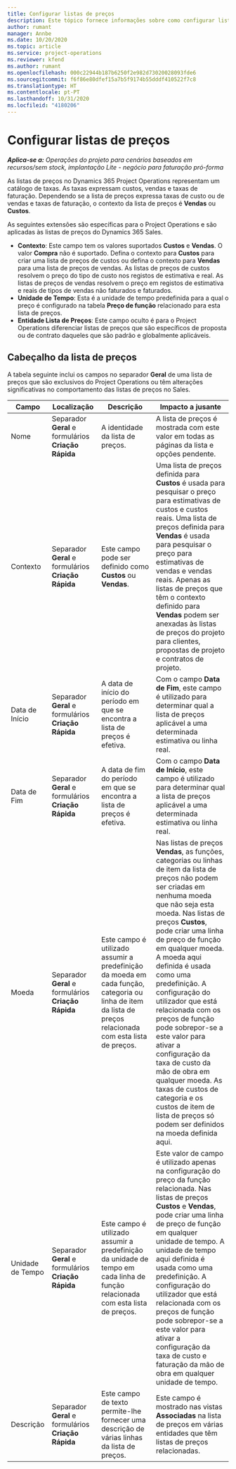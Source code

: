 ```yaml
---
title: Configurar listas de preços
description: Este tópico fornece informações sobre como configurar listas de preços de custos e vendas.
author: rumant
manager: Annbe
ms.date: 10/20/2020
ms.topic: article
ms.service: project-operations
ms.reviewer: kfend
ms.author: rumant
ms.openlocfilehash: 000c22944b187b6250f2e982d73020028093fde6
ms.sourcegitcommit: f6f86e80dfef15a7b5f9174b55dddf410522f7c8
ms.translationtype: HT
ms.contentlocale: pt-PT
ms.lasthandoff: 10/31/2020
ms.locfileid: "4180206"
---
```

# <a name="set-up-price-lists"></a>Configurar listas de preços

_**Aplica-se a:** Operações do projeto para cenários baseados em recursos/sem stock, implantação Lite - negócio para faturação pró-forma_

As listas de preços no Dynamics 365 Project Operations representam um catálogo de taxas. As taxas expressam custos, vendas e taxas de faturação. Dependendo se a lista de preços expressa taxas de custo ou de vendas e taxas de faturação, o contexto da lista de preços é **Vendas** ou **Custos**.

As seguintes extensões são específicas para o Project Operations e são aplicadas às listas de preços do Dynamics 365 Sales.

- **Contexto**: Este campo tem os valores suportados **Custos** e **Vendas**. O valor **Compra** não é suportado. Defina o contexto para **Custos** para criar uma lista de preços de custos ou defina o contexto para **Vendas** para uma lista de preços de vendas. As listas de preços de custos resolvem o preço do tipo de custo nos registos de estimativa e real. As listas de preços de vendas resolvem o preço em registos de estimativa e reais de tipos de vendas não faturados e faturados.
- **Unidade de Tempo**: Esta é a unidade de tempo predefinida para a qual o preço é configurado na tabela **Preço de função** relacionado para esta lista de preços.
- **Entidade Lista de Preços**: Este campo oculto é para o Project Operations diferenciar listas de preços que são específicos de proposta ou de contrato daqueles que são padrão e globalmente aplicáveis.

## <a name="price-list-header"></a>Cabeçalho da lista de preços

A tabela seguinte inclui os campos no separador **Geral** de uma lista de preços que são exclusivos do Project Operations ou têm alterações significativas no comportamento das listas de preços no Sales.

| Campo | Localização | Descrição | Impacto a jusante |
| --- | --- | --- | --- |
| Nome | Separador **Geral** e formulários **Criação Rápida** | A identidade da lista de preços. | A lista de preços é mostrada com este valor em todas as páginas da lista e opções pendente.|
| Contexto | Separador **Geral** e formulários **Criação Rápida** | Este campo pode ser definido como **Custos** ou **Vendas**. | Uma lista de preços definida para **Custos** é usada para pesquisar o preço para estimativas de custos e custos reais. Uma lista de preços definida para **Vendas** é usada para pesquisar o preço para estimativas de vendas e vendas reais. Apenas as listas de preços que têm o contexto definido para **Vendas** podem ser anexadas às listas de preços do projeto para clientes, propostas de projeto e contratos de projeto. |
| Data de Início | Separador **Geral** e formulários **Criação Rápida** | A data de início do período em que se encontra a lista de preços é efetiva. | Com o campo **Data de Fim**, este campo é utilizado para determinar qual a lista de preços aplicável a uma determinada estimativa ou linha real. |
| Data de Fim | Separador **Geral** e formulários **Criação Rápida** | A data de fim do período em que se encontra a lista de preços é efetiva. | Com o campo **Data de Início**, este campo é utilizado para determinar qual a lista de preços aplicável a uma determinada estimativa ou linha real. |
| Moeda | Separador **Geral** e formulários **Criação Rápida** | Este campo é utilizado assumir a predefinição da moeda em cada função, categoria ou linha de item da lista de preços relacionada com esta lista de preços. | Nas listas de preços **Vendas**, as funções, categorias ou linhas de item da lista de preços não podem ser criadas em nenhuma moeda que não seja esta moeda. Nas listas de preços **Custos**, pode criar uma linha de preço de função em qualquer moeda. A moeda aqui definida é usada como uma predefinição. A configuração do utilizador que está relacionada com os preços de função pode sobrepor-se a este valor para ativar a configuração da taxa de custo da mão de obra em qualquer moeda. As taxas de custos de categoria e os custos de item de lista de preços só podem ser definidos na moeda definida aqui. |
| Unidade de Tempo | Separador **Geral** e formulários **Criação Rápida** | Este campo é utilizado assumir a predefinição da unidade de tempo em cada linha de função relacionada com esta lista de preços. | Este valor de campo é utilizado apenas na configuração do preço da função relacionada. Nas listas de preços **Custos** e **Vendas**, pode criar uma linha de preço de função em qualquer unidade de tempo. A unidade de tempo aqui definida é usada como uma predefinição. A configuração do utilizador que está relacionada com os preços de função pode sobrepor-se a este valor para ativar a configuração da taxa de custo e faturação da mão de obra em qualquer unidade de tempo. |
| Descrição | Separador **Geral** e formulários **Criação Rápida** | Este campo de texto permite-lhe fornecer uma descrição de várias linhas da lista de preços. | Este campo é mostrado nas vistas **Associadas** na lista de preços em várias entidades que têm listas de preços relacionadas. |
